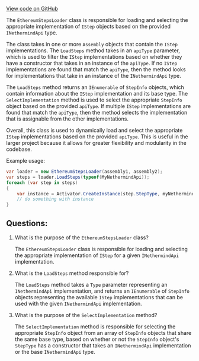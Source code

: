 [View code on GitHub](https://github.com/nethermindeth/nethermind/Nethermind.Init/Steps/EthereumStepsLoader.cs)

The `EthereumStepsLoader` class is responsible for loading and selecting the appropriate implementation of `IStep` objects based on the provided `INethermindApi` type. 

The class takes in one or more `Assembly` objects that contain the `IStep` implementations. The `LoadSteps` method takes in an `apiType` parameter, which is used to filter the `IStep` implementations based on whether they have a constructor that takes in an instance of the `apiType`. If no `IStep` implementations are found that match the `apiType`, then the method looks for implementations that take in an instance of the `INethermindApi` type. 

The `LoadSteps` method returns an `IEnumerable` of `StepInfo` objects, which contain information about the `IStep` implementation and its base type. The `SelectImplementation` method is used to select the appropriate `StepInfo` object based on the provided `apiType`. If multiple `IStep` implementations are found that match the `apiType`, then the method selects the implementation that is assignable from the other implementations. 

Overall, this class is used to dynamically load and select the appropriate `IStep` implementations based on the provided `apiType`. This is useful in the larger project because it allows for greater flexibility and modularity in the codebase. 

Example usage:

```csharp
var loader = new EthereumStepsLoader(assembly1, assembly2);
var steps = loader.LoadSteps(typeof(MyNethermindApi));
foreach (var step in steps)
{
    var instance = Activator.CreateInstance(step.StepType, myNethermindApiInstance);
    // do something with instance
}
```
## Questions: 
 1. What is the purpose of the `EthereumStepsLoader` class?
    
    The `EthereumStepsLoader` class is responsible for loading and selecting the appropriate implementation of `IStep` for a given `INethermindApi` implementation.

2. What is the `LoadSteps` method responsible for?
    
    The `LoadSteps` method takes a `Type` parameter representing an `INethermindApi` implementation, and returns an `IEnumerable` of `StepInfo` objects representing the available `IStep` implementations that can be used with the given `INethermindApi` implementation.

3. What is the purpose of the `SelectImplementation` method?
    
    The `SelectImplementation` method is responsible for selecting the appropriate `StepInfo` object from an array of `StepInfo` objects that share the same base type, based on whether or not the `StepInfo` object's `StepType` has a constructor that takes an `INethermindApi` implementation or the base `INethermindApi` type.